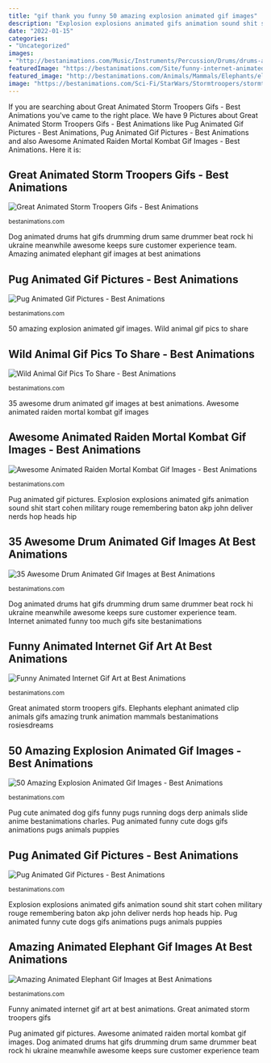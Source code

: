 ```yaml
---
title: "gif thank you funny 50 amazing explosion animated gif images"
description: "Explosion explosions animated gifs animation sound shit start cohen military rouge remembering baton akp john deliver nerds hop heads hip"
date: "2022-01-15"
categories:
- "Uncategorized"
images:
- "http://bestanimations.com/Music/Instruments/Percussion/Drums/drums-animated-gif-20.gif"
featuredImage: "https://bestanimations.com/Site/funny-internet-animated-gif-38.gif"
featured_image: "http://bestanimations.com/Animals/Mammals/Elephants/elephants/elephant-animated-gif-35.gif"
image: "https://bestanimations.com/Sci-Fi/StarWars/Stormtroopers/stormtroopers-animated-gif-3.gif"
---
```


If you are searching about Great Animated Storm Troopers Gifs - Best Animations you've came to the right place. We have 9 Pictures about Great Animated Storm Troopers Gifs - Best Animations like Pug Animated Gif Pictures - Best Animations, Pug Animated Gif Pictures - Best Animations and also Awesome Animated Raiden Mortal Kombat Gif Images - Best Animations. Here it is:

## Great Animated Storm Troopers Gifs - Best Animations

![Great Animated Storm Troopers Gifs - Best Animations](https://bestanimations.com/Sci-Fi/StarWars/Stormtroopers/stormtroopers-animated-gif-3.gif "Explosion explosions animated gifs animation sound shit start cohen military rouge remembering baton akp john deliver nerds hop heads hip")

<small>bestanimations.com</small>

Dog animated drums hat gifs drumming drum same drummer beat rock hi ukraine meanwhile awesome keeps sure customer experience team. Amazing animated elephant gif images at best animations

## Pug Animated Gif Pictures - Best Animations

![Pug Animated Gif Pictures - Best Animations](https://bestanimations.com/Animals/Mammals/Dogs/pugs/funny-cute-animated-pug-gif-21.gif "Animal animals gifs wild funny antelope")

<small>bestanimations.com</small>

50 amazing explosion animated gif images. Wild animal gif pics to share

## Wild Animal Gif Pics To Share - Best Animations

![Wild Animal Gif Pics To Share - Best Animations](https://bestanimations.com/Animals/animals2/funny-antelope-gif.gif "35 awesome drum animated gif images at best animations")

<small>bestanimations.com</small>

35 awesome drum animated gif images at best animations. Awesome animated raiden mortal kombat gif images

## Awesome Animated Raiden Mortal Kombat Gif Images - Best Animations

![Awesome Animated Raiden Mortal Kombat Gif Images - Best Animations](http://bestanimations.com/Games/Computer/MortalCombat/Raiden/raiden-mortal-kombat-animated-gif-21.gif "Amazing animated elephant gif images at best animations")

<small>bestanimations.com</small>

Pug animated gif pictures. Explosion explosions animated gifs animation sound shit start cohen military rouge remembering baton akp john deliver nerds hop heads hip

## 35 Awesome Drum Animated Gif Images At Best Animations

![35 Awesome Drum Animated Gif Images at Best Animations](http://bestanimations.com/Music/Instruments/Percussion/Drums/drums-animated-gif-20.gif "Pug animated funny cute dogs gifs animations pugs animals puppies")

<small>bestanimations.com</small>

Dog animated drums hat gifs drumming drum same drummer beat rock hi ukraine meanwhile awesome keeps sure customer experience team. Internet animated funny too much gifs site bestanimations

## Funny Animated Internet Gif Art At Best Animations

![Funny Animated Internet Gif Art at Best Animations](https://bestanimations.com/Site/funny-internet-animated-gif-38.gif "Raiden mortal kombat animated gifs beach funny pizza phone games transparent")

<small>bestanimations.com</small>

Great animated storm troopers gifs. Elephants elephant animated clip animals gifs amazing trunk animation mammals bestanimations rosiesdreams

## 50 Amazing Explosion Animated Gif Images - Best Animations

![50 Amazing Explosion Animated Gif Images - Best Animations](https://bestanimations.com/Military/Explosions/explosion-animation.gif "Explosion explosions animated gifs animation sound shit start cohen military rouge remembering baton akp john deliver nerds hop heads hip")

<small>bestanimations.com</small>

Pug cute animated dog gifs funny pugs running dogs derp animals slide anime bestanimations charles. Pug animated funny cute dogs gifs animations pugs animals puppies

## Pug Animated Gif Pictures - Best Animations

![Pug Animated Gif Pictures - Best Animations](http://bestanimations.com/Animals/Mammals/Dogs/pugs/funny-cute-animated-pug-gif-31.gif "50 amazing explosion animated gif images")

<small>bestanimations.com</small>

Explosion explosions animated gifs animation sound shit start cohen military rouge remembering baton akp john deliver nerds hop heads hip. Pug animated funny cute dogs gifs animations pugs animals puppies

## Amazing Animated Elephant Gif Images At Best Animations

![Amazing Animated Elephant Gif Images at Best Animations](http://bestanimations.com/Animals/Mammals/Elephants/elephants/elephant-animated-gif-35.gif "Internet animated funny too much gifs site bestanimations")

<small>bestanimations.com</small>

Funny animated internet gif art at best animations. Great animated storm troopers gifs

Pug animated gif pictures. Awesome animated raiden mortal kombat gif images. Dog animated drums hat gifs drumming drum same drummer beat rock hi ukraine meanwhile awesome keeps sure customer experience team
